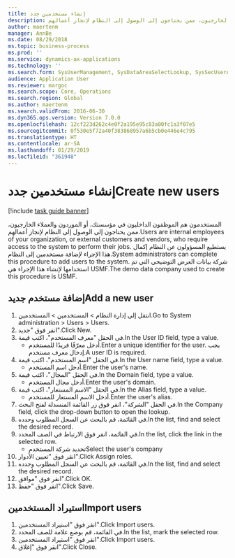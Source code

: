 ```yaml
---
title: إنشاء مستخدمين جدد
description: المستخدمون هم الموظفون الداخليون في مؤسستك، أو الموردون والعملاء الخارجيون، ممن يحتاجون إلى الوصول إلى النظام لإنجاز أعمالهم.
author: maertenm
manager: AnnBe
ms.date: 08/29/2018
ms.topic: business-process
ms.prod: ''
ms.service: dynamics-ax-applications
ms.technology: ''
ms.search.form: SysUserManagement, SysDataAreaSelectLookup, SysSecUserAddRoles, SysUserMSODSUserImport
audience: Application User
ms.reviewer: margoc
ms.search.scope: Core, Operations
ms.search.region: Global
ms.author: maertenm
ms.search.validFrom: 2016-06-30
ms.dyn365.ops.version: Version 7.0.0
ms.openlocfilehash: 12cf223d262c4e0f2a195e95c83a00fc1a3f07e5
ms.sourcegitcommit: 0f530e5f72a40f383868957a6b5cb0e446e4c795
ms.translationtype: HT
ms.contentlocale: ar-SA
ms.lasthandoff: 01/29/2019
ms.locfileid: "361948"
---
```

# <a name="create-new-users"></a><span data-ttu-id="ea699-103">إنشاء مستخدمين جدد</span><span class="sxs-lookup"><span data-stu-id="ea699-103">Create new users</span></span>

[!include [task guide banner](../../includes/task-guide-banner.md)]

<span data-ttu-id="ea699-104">المستخدمون هم الموظفون الداخليون في مؤسستك، أو الموردون والعملاء الخارجيون، ممن يحتاجون إلى الوصول إلى النظام لإنجاز أعمالهم.</span><span class="sxs-lookup"><span data-stu-id="ea699-104">Users are internal employees of your organization, or external customers and vendors, who require access to the system to perform their jobs.</span></span> <span data-ttu-id="ea699-105">يستطيع المسؤولون عن النظام إكمال هذا الإجراء لإضافة مستخدمين إلى النظام.</span><span class="sxs-lookup"><span data-stu-id="ea699-105">System administrators can complete this procedure to add users to the system.</span></span> <span data-ttu-id="ea699-106">شركة بيانات العرض التوضيحي التي تم استخدامها لإنشاء هذا الإجراء هي USMF.</span><span class="sxs-lookup"><span data-stu-id="ea699-106">The demo data company used to create this procedure is USMF.</span></span> 


## <a name="add-a-new-user"></a><span data-ttu-id="ea699-107">إضافة مستخدم جديد</span><span class="sxs-lookup"><span data-stu-id="ea699-107">Add a new user</span></span>
1. <span data-ttu-id="ea699-108">انتقل إلى إدارة النظام > المستخدمين > المستخدمين.</span><span class="sxs-lookup"><span data-stu-id="ea699-108">Go to System administration > Users > Users.</span></span>
2. <span data-ttu-id="ea699-109">انقر فوق "جديد".</span><span class="sxs-lookup"><span data-stu-id="ea699-109">Click New.</span></span>
3. <span data-ttu-id="ea699-110">في الحقل "معرف المستخدم"، اكتب قيمة.</span><span class="sxs-lookup"><span data-stu-id="ea699-110">In the User ID field, type a value.</span></span>
    * <span data-ttu-id="ea699-111">أدخل معرّفًا فريدًا للمستخدم.</span><span class="sxs-lookup"><span data-stu-id="ea699-111">Enter a unique identifier for the user.</span></span> <span data-ttu-id="ea699-112">يجب إدخال معرف مستخدم.</span><span class="sxs-lookup"><span data-stu-id="ea699-112">A user ID is required.</span></span>  
4. <span data-ttu-id="ea699-113">في الحقل "اسم المستخدم"، اكتب قيمة.</span><span class="sxs-lookup"><span data-stu-id="ea699-113">In the User name field, type a value.</span></span>
    * <span data-ttu-id="ea699-114">أدخل اسم المستخدم.</span><span class="sxs-lookup"><span data-stu-id="ea699-114">Enter the user's name.</span></span>  
5. <span data-ttu-id="ea699-115">في الحقل "المجال"، اكتب قيمة.</span><span class="sxs-lookup"><span data-stu-id="ea699-115">In the Domain field, type a value.</span></span>
    * <span data-ttu-id="ea699-116">أدخل مجال المستخدم.</span><span class="sxs-lookup"><span data-stu-id="ea699-116">Enter the user's domain.</span></span>  
6. <span data-ttu-id="ea699-117">في الحقل "الاسم المستعار"، اكتب قيمة.</span><span class="sxs-lookup"><span data-stu-id="ea699-117">In the Alias field, type a value.</span></span>
    * <span data-ttu-id="ea699-118">أدخل الاسم المستعار للمستخدم.</span><span class="sxs-lookup"><span data-stu-id="ea699-118">Enter the user's alias.</span></span>  
7. <span data-ttu-id="ea699-119">في الحقل "الشركة"، انقر فوق زر القائمة المنسدلة لفتح البحث.</span><span class="sxs-lookup"><span data-stu-id="ea699-119">In the Company field, click the drop-down button to open the lookup.</span></span>
8. <span data-ttu-id="ea699-120">في القائمة، قم بالبحث عن السجل المطلوب وحدده.</span><span class="sxs-lookup"><span data-stu-id="ea699-120">In the list, find and select the desired record.</span></span>
9. <span data-ttu-id="ea699-121">في القائمة، انقر فوق الارتباط في الصف المحدد.</span><span class="sxs-lookup"><span data-stu-id="ea699-121">In the list, click the link in the selected row.</span></span>
    * <span data-ttu-id="ea699-122">تحديد شركة المستخدم</span><span class="sxs-lookup"><span data-stu-id="ea699-122">Select the user's company</span></span>  
10. <span data-ttu-id="ea699-123">انقر فوق "تعيين الأدوار".</span><span class="sxs-lookup"><span data-stu-id="ea699-123">Click Assign roles.</span></span>
11. <span data-ttu-id="ea699-124">في القائمة، قم بالبحث عن السجل المطلوب وحدده.</span><span class="sxs-lookup"><span data-stu-id="ea699-124">In the list, find and select the desired record.</span></span>
12. <span data-ttu-id="ea699-125">انقر فوق "موافق".</span><span class="sxs-lookup"><span data-stu-id="ea699-125">Click OK.</span></span>
13. <span data-ttu-id="ea699-126">انقر فوق "حفظ".</span><span class="sxs-lookup"><span data-stu-id="ea699-126">Click Save.</span></span>

## <a name="import-users"></a><span data-ttu-id="ea699-127">استيراد المستخدمين</span><span class="sxs-lookup"><span data-stu-id="ea699-127">Import users</span></span>
1. <span data-ttu-id="ea699-128">انقر فوق "استيراد المستخدمين".</span><span class="sxs-lookup"><span data-stu-id="ea699-128">Click Import users.</span></span>
2. <span data-ttu-id="ea699-129">في القائمة، قم بوضع علامة للصف المحدد.</span><span class="sxs-lookup"><span data-stu-id="ea699-129">In the list, mark the selected row.</span></span>
3. <span data-ttu-id="ea699-130">انقر فوق "استيراد المستخدمين".</span><span class="sxs-lookup"><span data-stu-id="ea699-130">Click Import users.</span></span>
4. <span data-ttu-id="ea699-131">انقر فوق "إغلاق".</span><span class="sxs-lookup"><span data-stu-id="ea699-131">Click Close.</span></span>

